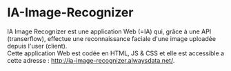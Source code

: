 # IA-Image-Recognizer

IA Image Recognizer est une application Web (=IA) qui, grâce à une API (transerflow), effectue une reconnaissance faciale d'une image uploadée depuis l'user (client). <br>
Cette application Web est codée en HTML, JS & CSS et elle est accessible a cette adresse : http://ia-image-recognizer.alwaysdata.net/.
